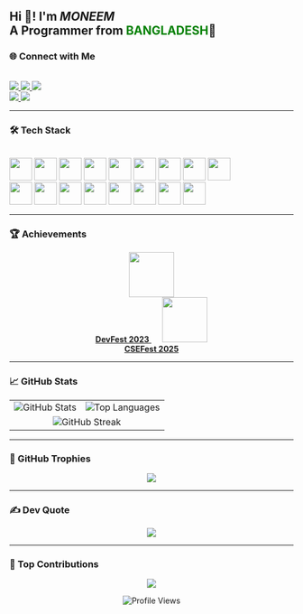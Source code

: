 <h2 align="left">Hi 👋! I'm <b><i>MONEEM</i></b><br>A Programmer from <span style="color:green;"><b>BANGLADESH</b></span>💚
</br></h2>



### 🌐 Connect with Me

<p >
  </br>
  <a href="https://www.linkedin.com/in/moneem-all-abdullah-4b07a9288/" target="_blank">
    <img src="https://img.shields.io/badge/LinkedIn-0077B5?style=for-the-badge&logo=linkedin&logoColor=white" />
  </a>
  <a href="https://www.facebook.com/moneemall.abdullah/" target="_blank">
    <img src="https://img.shields.io/badge/Facebook-1877F2?style=for-the-badge&logo=facebook&logoColor=white" />
  </a>
  <a href="https://www.instagram.com/moneem.abdullah/" target="_blank">
    <img src="https://img.shields.io/badge/Instagram-E4405F?style=for-the-badge&logo=instagram&logoColor=white" />
  </a></br>
  <a href="https://leetcode.com/user7674pr/" target="_blank">
    <img src="https://img.shields.io/badge/LeetCode-FFA116?style=for-the-badge&logo=leetcode&logoColor=black" />
  </a>
  <a href="mailto:moneem.all.abdullah@gmail.com" target="_blank">
    <img src="https://img.shields.io/badge/Gmail-D14836?style=for-the-badge&logo=gmail&logoColor=white" />
  </a>
</p>

---

### 🛠️ Tech Stack

<p>
  </br>
  <img src="https://cdn.jsdelivr.net/gh/devicons/devicon/icons/c/c-original.svg" width="40" />
  <img src="https://cdn.jsdelivr.net/gh/devicons/devicon/icons/cplusplus/cplusplus-original.svg" width="40" />
  <img src="https://cdn.jsdelivr.net/gh/devicons/devicon/icons/python/python-original.svg" width="40" />
  <img src="https://cdn.jsdelivr.net/gh/devicons/devicon/icons/javascript/javascript-original.svg" width="40" />
  <img src="https://cdn.jsdelivr.net/gh/devicons/devicon/icons/html5/html5-original.svg" width="40" />
  <img src="https://cdn.jsdelivr.net/gh/devicons/devicon/icons/css3/css3-original.svg" width="40" />
  <img src="https://cdn.jsdelivr.net/gh/devicons/devicon/icons/react/react-original.svg" width="40" />
  <img src="https://cdn.jsdelivr.net/gh/devicons/devicon/icons/nodejs/nodejs-original.svg" width="40" />
  <img src="https://cdn.jsdelivr.net/gh/devicons/devicon/icons/django/django-plain.svg" width="40" />
</br>
  <img src="https://cdn.jsdelivr.net/gh/devicons/devicon/icons/fastapi/fastapi-original.svg" width="40" />
  <img src="https://cdn.jsdelivr.net/gh/devicons/devicon/icons/mongodb/mongodb-original.svg" width="40" />
  <img src="https://cdn.jsdelivr.net/gh/devicons/devicon/icons/mysql/mysql-original-wordmark.svg" width="40" />
  <img src="https://cdn.jsdelivr.net/gh/devicons/devicon/icons/sqlite/sqlite-original.svg" width="40" />
  <img src="https://cdn.jsdelivr.net/gh/devicons/devicon/icons/docker/docker-original.svg" width="40" />
  <img src="https://cdn.jsdelivr.net/gh/devicons/devicon/icons/git/git-original.svg" width="40" />
  <img src="https://cdn.jsdelivr.net/gh/devicons/devicon/icons/github/github-original.svg" width="40" />
  <img src="https://cdn.jsdelivr.net/gh/devicons/devicon/icons/photoshop/photoshop-plain.svg" width="40" />
</p>

---

### 🏆 Achievements

<p align="center">
  <a href="https://www.linkedin.com/posts/rifat-hossain-6b21741b3_memories-61223-lets-hear-for-2nd-activity-7275246645242445824-Q8KV" target="_blank">
    <img src="https://cdn-icons-png.flaticon.com/256/2817/2817756.png" width="80px" />
    <br/><strong>DevFest 2023</strong>
  </a>
  &nbsp;&nbsp;&nbsp;&nbsp;
  <a href="https://www.linkedin.com/posts/rifat-hossain-6b21741b3_we-are-champions-activity-7326273970318512128-4a_b" target="_blank">
    <img src="https://cdn-icons-png.flaticon.com/256/2817/2817756.png" width="80px" />
    <br/><strong>CSEFest 2025</strong>
  </a>
</p>

---

### 📈 GitHub Stats

<table align="center">
  <tr>
    <td align="center">
      <img src="https://github-readme-stats.vercel.app/api?username=Moneemabdullah&theme=merko&show_icons=true&count_private=true" alt="GitHub Stats" />
    </td>
    <td align="center">
      <img src="https://github-readme-stats.vercel.app/api/top-langs/?username=Moneemabdullah&theme=merko&layout=compact" alt="Top Languages" />
    </td>
  </tr>
  <tr>
    <td colspan="2" align="center">
      <img src="https://nirzak-streak-stats.vercel.app/?user=Moneemabdullah&theme=merko" alt="GitHub Streak" />
    </td>
  </tr>
</table>

---

### 🏅 GitHub Trophies

<p align="center">
  <img src="https://github-profile-trophy.vercel.app/?username=Moneemabdullah&theme=radical&no-bg=false&margin-w=4" />
</p>

---

### ✍️ Dev Quote

<p align="center">
  <img src="https://quotes-github-readme.vercel.app/api?type=horizontal&theme=radical" />
</p>

---

### 🚀 Top Contributions

<p align="center">
  <img src="https://github-contributor-stats.vercel.app/api?username=Moneemabdullah&limit=5&theme=dark&combine_all_yearly_contributions=true" />
</p>
<p align="center">
  <img src="https://komarev.com/ghpvc/?username=Moneemabdullah&label=Profile%20views&color=0e75b6&style=flat" alt="Profile Views" />

</p>
<!-- Made with ❤️ by Moneem -->
